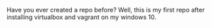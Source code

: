 Have you ever created a repo before? Well, this is my first repo after installing virtualbox and vagrant on my windows 10.
